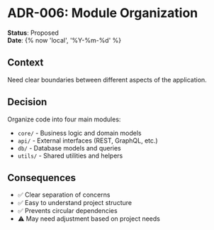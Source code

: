 # ADR-006: Module Organization

**Status**: Proposed  
**Date**: {% now 'local', '%Y-%m-%d' %}  

## Context
Need clear boundaries between different aspects of the application.

## Decision
Organize code into four main modules:
- `core/` - Business logic and domain models
- `api/` - External interfaces (REST, GraphQL, etc.)
- `db/` - Database models and queries
- `utils/` - Shared utilities and helpers

## Consequences
- ✅ Clear separation of concerns
- ✅ Easy to understand project structure
- ✅ Prevents circular dependencies
- ⚠️ May need adjustment based on project needs